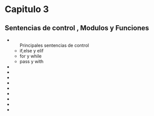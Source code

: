 # Capitulo 3

## Sentencias de control , Modulos y Funciones

<ul>
<li><ul>Principales sentencias de control<li>if,else y elif</li><li>for y while</li><li>pass y with</li></ul></li>
<li></li>
<li></li>
<li></li>
<li></li>
<li></li>
<li></li>
<li></li>
<li></li>
<li></li>
</ul>
